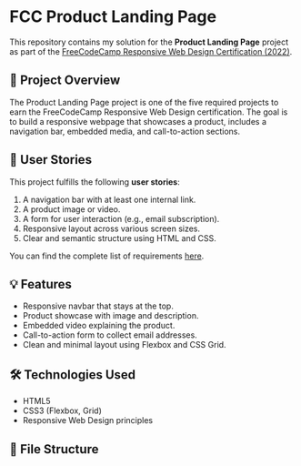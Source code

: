 # FCC Product Landing Page

This repository contains my solution for the **Product Landing Page** project as part of the [FreeCodeCamp Responsive Web Design Certification (2022)](https://www.freecodecamp.org/learn/2022/responsive-web-design/#build-a-product-landing-page-project).

## 🚀 Project Overview

The Product Landing Page project is one of the five required projects to earn the FreeCodeCamp Responsive Web Design certification. The goal is to build a responsive webpage that showcases a product, includes a navigation bar, embedded media, and call-to-action sections.

## 🧩 User Stories

This project fulfills the following **user stories**:

1. A navigation bar with at least one internal link.
2. A product image or video.
3. A form for user interaction (e.g., email subscription).
4. Responsive layout across various screen sizes.
5. Clear and semantic structure using HTML and CSS.

You can find the complete list of requirements [here](https://www.freecodecamp.org/learn/2022/responsive-web-design/build-a-product-landing-page/).

## 💡 Features

- Responsive navbar that stays at the top.
- Product showcase with image and description.
- Embedded video explaining the product.
- Call-to-action form to collect email addresses.
- Clean and minimal layout using Flexbox and CSS Grid.

## 🛠️ Technologies Used

- HTML5
- CSS3 (Flexbox, Grid)
- Responsive Web Design principles

## 📂 File Structure

